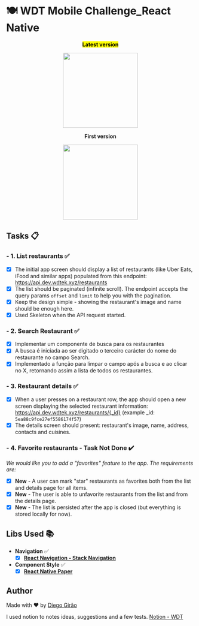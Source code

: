 # 🍽️ WDT Mobile Challenge_React Native

<div align='center'>
<p><strong><mark>Latest version</mark></strong></p>
<img width='200' src="assets/restaurantapp_update.gif">
<p><strong>First version</strong></p><img width='200' src="assets/restaurants_app.gif">

</div>

## Tasks 📋

### - **1. List restaurants** ✅

- [x] The initial app screen should display a list of restaurants (like Uber Eats, iFood and similar apps) populated from this endpoint: https://api.dev.wdtek.xyz/restaurants
- [x] The list should be paginated (infinite scroll). The endpoint accepts the query params `offset` and `limit` to help you with the pagination.
- [x] Keep the design simple - showing the restaurant's image and name should be enough here.
- [x] Used Skeleton when the API request started.

### - **2. Search Restaurant** ✅

- [x] Implementar um componente de busca para os restaurantes
- [x] A busca é iniciada ao ser digitado o terceiro carácter do nome do restaurante no campo Search.
- [x] Implementado a função para limpar o campo após a busca e ao clicar no X, retornando assim a lista de todos os restaurantes.

### - **3. Restaurant details** ✅

- [x] When a user presses on a restaurant row, the app should open a new screen displaying the selected restaurant information: https://api.dev.wdtek.xyz/restaurants/{_id} (example \_id: `5ea88c9fce27ef5586174f57`)
- [x] The details screen should present: restaurant's image, name, address, contacts and cuisines.

### - **4. Favorite restaurants - Task Not Done** ✔️

_We would like you to add a "favorites" feature to the app. The requirements are:_

- [x] **New** - A user can mark "star" restaurants as favorites both from the list and details page for all items.
- [x] **New** - The user is able to unfavorite restaurants from the list and from the details page.
- [x] **New** - The list is persisted after the app is closed (but everything is stored locally for now).

## Libs Used 📚

- **Navigation** ✅
  - [x] [**React Navigation - Stack Navigation**](https://github.com/react-navigation/react-navigation)
- **Component Style** ✅
  - [x] [**React Native Paper**](https://github.com/react-navigation/react-navigation)

## Author

Made with ❤️ by [Diego Girão](https://github.com/Diego-Girao)

I used notion to notes ideas, suggestions and a few tests.
[Notion - WDT](https://destiny-power-2f9.notion.site/WDT-Mobile-Challenge_React-Native-2588556dafb24ae6a6ad5ebdf70cd06f)

<!-- ```markdown
# Wedigitek React Native Challenge

You are free to use any libraries that you feel needed to complete the following tasks, but we will highly value the usage of:
- [Redux](https://github.com/reduxjs/redux)
- [Redux-Saga](https://github.com/redux-saga/redux-saga)
- [React Navigation](https://github.com/react-navigation/react-navigation)

## Tasks

### **1. List restaurants - Task Done**

- [x] The initial app screen should display a list of restaurants (like Uber Eats, iFood and similar apps) populated from this endpoint: https://api.dev.wdtek.xyz/restaurants
- [x] The list should be paginated (infinite scroll). The endpoint accepts the query params `offset` and `limit` to help you with the pagination.
- [x] Keep the design simple - showing the restaurant's image and name should be enough here.

### **2. Restaurant details - Task Done**

- [x] When a user presses on a restaurant row, the app should open a new screen displaying the selected restaurant information: https://api.dev.wdtek.xyz/restaurants/{_id} (example _id: `5ea88c9fce27ef5586174f57`)
- [x] The details screen should present: restaurant's image, name, address, contacts and cuisines.

### **3. Favorite restaurants - Task Not Done**

We would like you to add a "favorites" feature to the app. The requirements are:

- [x] *New* - A user can mark "star" restaurants as favorites both from the list and details page for all items.
- [x] *New* - The user is able to unfavorite restaurants from the list and from the details page.
- [x] *New* - The list is persisted after the app is closed (but everything is stored locally for now).

## Practicalities

When you're ready to submit your challenge, share the link to your repo with us.
If you prefer to keep it private, we will provide you with some emails to invite
to the repo.

We're excited to have you take on this challenge and looking forward to seeing
your solution.

Happy coding!
``` -->

